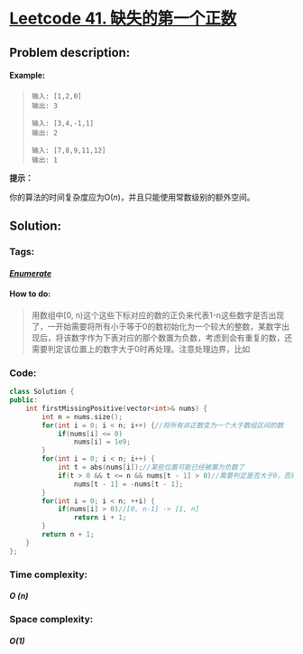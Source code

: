 # [Leetcode 41. 缺失的第一个正数](https://leetcode-cn.com/problems/first-missing-positive/)

## Problem description:

#### Example:

>```
>输入: [1,2,0]
>输出: 3
>
>输入: [3,4,-1,1]
>输出: 2
>
>输入: [7,8,9,11,12]
>输出: 1
>```

**提示：**

你的算法的时间复杂度应为O(*n*)，并且只能使用常数级别的额外空间。

## Solution:

### Tags:

#### *[Enumerate](https://github.com/yang-233/Algorithm-note/tree/master/Enumerate)* 

#### How to do:

> 用数组中[0, n)这个这些下标对应的数的正负来代表1-n这些数字是否出现了，一开始需要将所有小于等于0的数初始化为一个较大的整数，某数字出现后，将该数字作为下表对应的那个数置为负数，考虑到会有重复的数，还需要判定该位置上的数字大于0时再处理。注意处理边界，比如

### Code:

```c++
class Solution {
public:
    int firstMissingPositive(vector<int>& nums) {
        int n = nums.size();
        for(int i = 0; i < n; i++) {//将所有非正数变为一个大于数组区间的数
            if(nums[i] <= 0)
                nums[i] = 1e9;    
        }
        for(int i = 0; i < n; i++) {
            int t = abs(nums[i]);//某些位置可能已经被置为负数了
            if(t > 0 && t <= n && nums[t - 1] > 0)//需要判定是否大于0，否则多次出现的数正负性无法确定
                nums[t - 1] = -nums[t - 1];
        }
        for(int i = 0; i < n; ++i) {
            if(nums[i] > 0)//[0, n-1] -> [1, n]
                return i + 1;
        }
        return n + 1;
    }
};
```

### Time complexity:

#### *O (n)*

### Space complexity:

#### *O(1)*

